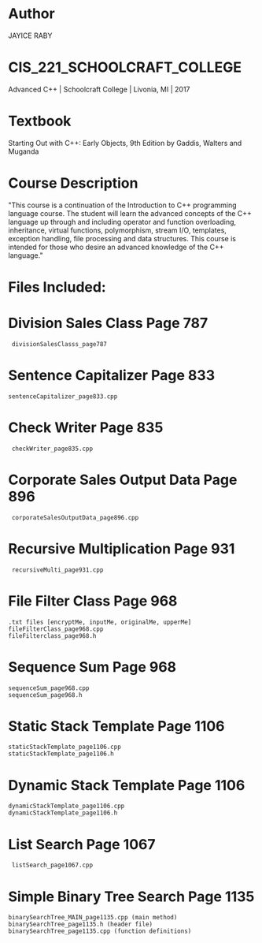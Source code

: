 # Author
  JAYICE RABY

# CIS_221_SCHOOLCRAFT_COLLEGE
  Advanced C++ | Schoolcraft College | Livonia, MI | 2017

# Textbook
  Starting Out with C++: Early Objects, 9th Edition by Gaddis, Walters and Muganda

# Course Description
"This course is a continuation of the Introduction to C++ programming language course. The student will learn the advanced concepts of the C++ language up through and including operator and function overloading, inheritance, virtual functions, polymorphism, stream I/O, templates, exception handling, file processing and data structures. This course is intended for those who desire an advanced knowledge of the C++ language."

# Files Included:
  # Division Sales Class Page 787
     divisionSalesClasss_page787
     
  # Sentence Capitalizer Page 833
    sentenceCapitalizer_page833.cpp
     
  # Check Writer Page 835
     checkWriter_page835.cpp
      
  # Corporate Sales Output Data Page 896
     corporateSalesOutputData_page896.cpp
      
  # Recursive Multiplication Page 931
     recursiveMulti_page931.cpp

  # File Filter Class Page 968
    .txt files [encryptMe, inputMe, originalMe, upperMe]
    fileFilterClass_page968.cpp
    fileFilterclass_page968.h
    
  # Sequence Sum Page 968
    sequenceSum_page968.cpp
    sequenceSum_page968.h
    
  # Static Stack Template Page 1106
    staticStackTemplate_page1106.cpp
    staticStackTemplate_page1106.h
     
  # Dynamic Stack Template Page 1106
    dynamicStackTemplate_page1106.cpp
    dynamicStackTemplate_page1106.h
      
  # List Search Page 1067
     listSearch_page1067.cpp
      
  # Simple Binary Tree Search Page 1135
    binarySearchTree_MAIN_page1135.cpp (main method)
    binarySearchTree_page1135.h (header file)
    binarySearchTree_page1135.cpp (function definitions)
